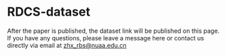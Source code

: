 # RDCS-dataset
 After the paper is published, the dataset link will be published on this page.
If you have any questions, please leave a message here or contact us directly via email at zhx_rbs@nuaa.edu.cn
